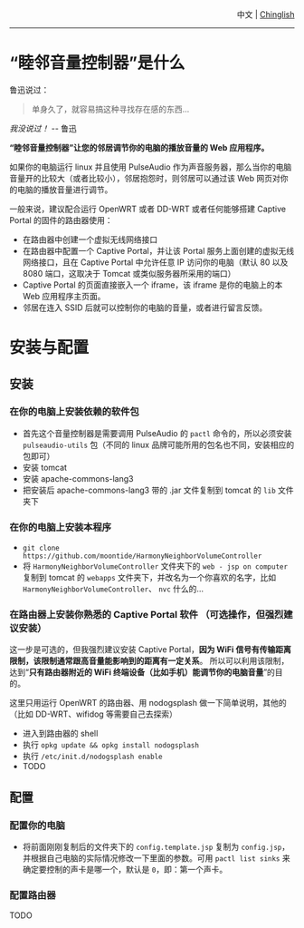 <div style='text-align:right;'><span>中文</span> | <a href='/doc/ReadMe.Chinglish.md'>Chinglish</a></div>

----

# “睦邻音量控制器”是什么 #
鲁迅说过：
> 单身久了，就容易搞这种寻找存在感的东西…

*我没说过！* -- 鲁迅

**“睦邻音量控制器”让您的邻居调节你的电脑的播放音量的 Web 应用程序。**

如果你的电脑运行 linux 并且使用 PulseAudio 作为声音服务器，那么当你的电脑音量开的比较大（或者比较小），邻居抱怨时，则邻居可以通过该 Web 网页对你的电脑的播放音量进行调节。

一般来说，建议配合运行 OpenWRT 或者 DD-WRT 或者任何能够搭建 Captive Portal 的固件的路由器使用：

* 在路由器中创建一个虚拟无线网络接口
* 在路由器中配置一个 Captive Portal，并让该 Portal 服务上面创建的虚拟无线网络接口，且在 Captive Portal 中允许任意 IP 访问你的电脑（默认 80 以及 8080 端口，这取决于 Tomcat 或类似服务器所采用的端口）
* Captive Portal 的页面直接嵌入一个 iframe，该 iframe 是你的电脑上的本 Web 应用程序主页面。
* 邻居在连入 SSID 后就可以控制你的电脑的音量，或者进行留言反馈。


# 安装与配置 #
## 安装 ##
### 在你的电脑上安装依赖的软件包 ###
* 首先这个音量控制器是需要调用 PulseAudio 的 `pactl` 命令的，所以必须安装 `pulseaudio-utils` 包（不同的 linux 品牌可能所用的包名也不同，安装相应的包即可）
* 安装 tomcat
* 安装 apache-commons-lang3
* 把安装后 apache-commons-lang3 带的 .jar 文件复制到 tomcat 的 `lib` 文件夹下

### 在你的电脑上安装本程序 ###
* `git clone https://github.com/moontide/HarmonyNeighborVolumeController`
* 将 `HarmonyNeighborVolumeController` 文件夹下的 `web - jsp on computer` 复制到 tomcat 的 `webapps` 文件夹下，并改名为一个你喜欢的名字，比如 `HarmonyNeighborVolumeController`、 `nvc` 什么的…

### 在路由器上安装你熟悉的 Captive Portal 软件 （可选操作，但强烈建议安装） ###
这一步是可选的，但我强烈建议安装 Captive Portal，**因为 WiFi 信号有传输距离限制，该限制通常跟高音量能影响到的距离有一定关系**。
所以可以利用该限制，达到“**只有路由器附近的 WiFi 终端设备（比如手机）能调节你的电脑音量**”的目的。

这里只用运行 OpenWRT 的路由器、用 nodogsplash 做一下简单说明，其他的 （比如 DD-WRT、wifidog 等需要自己去探索）

* 进入到路由器的 shell
* 执行 `opkg update && opkg install nodogsplash`
* 执行 `/etc/init.d/nodogsplash enable`
* TODO

## 配置 ##
### 配置你的电脑 ###
* 将前面刚刚复制后的文件夹下的 `config.template.jsp` 复制为 `config.jsp`，并根据自己电脑的实际情况修改一下里面的参数。可用 `pactl list sinks` 来确定要控制的声卡是哪一个，默认是 `0`，即：第一个声卡。

### 配置路由器 ###
TODO
